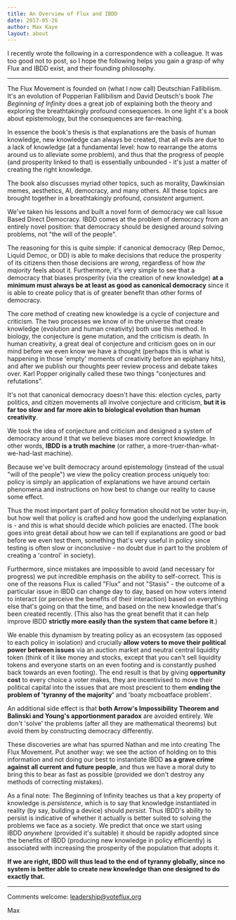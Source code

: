 ```yaml
---
title: An Overview of Flux and IBDD
date: 2017-05-26
author: Max Kaye
layout: about
---
```


I recently wrote the following in a correspondence with a colleague. It was too good not to post, so I hope the following helps you gain a grasp of why Flux and IBDD exist, and their founding philosophy.

--------

The Flux Movement is founded on (what I now call) Deutschian Fallibilism. It's an evolution of Popperian Fallibilism and David Deutsch's book _The Beginning of Infinity_ does a great job of explaining both the theory and exploring the breathtakingly profound consequences. In one light it's a book about epistemology, but the consequences are far-reaching.

In essence the book's thesis is that explanations are the basis of human knowledge, new knowledge can always be created, that all evils are due to a lack of knowledge (at a fundamental level: how to rearrange the atoms around us to alleviate some problem), and thus that the progress of people (and prosperity linked to that) is essentially unbounded - it's just a matter of creating the right knowledge.

The book also discusses myriad other topics, such as morality, Dawkinsian memes, aesthetics, AI, democracy, and many others. All these topics are brought together in a breathtakingly profound, _consistent_ argument.

We've taken his lessons and built a novel form of democracy we call Issue Based Direct Democracy. IBDD comes at the problem of democracy from an entirely novel position: that democracy should be designed around solving problems, not "the will of the people".

The reasoning for this is quite simple: if canonical democracy (Rep Democ, Liquid Democ, or DD) is able to make decisions that reduce the prosperity of its citizens then those decisions are _wrong_, regardless of how _the majority_ feels about it. Furthermore, it's very simple to see that a democracy that biases prosperity (via the creation of new knowledge) **at a minimum must always be at least as good as canonical democracy** since it is able to create policy that is of greater benefit than other forms of democracy.

The core method of creating new knowledge is a cycle of conjecture and criticism. The two processes we know of in the universe that create knowledge (evolution and human creativity) both use this method. In biology, the conjecture is gene mutation, and the criticism is death. In human creativity, a great deal of conjecture and criticism goes on in our mind before we even know we have a thought (perhaps this is what is happening in those 'empty' moments of creativity before an epiphany hits), and after we publish our thoughts peer review process and debate takes over. Karl Popper originally called these two things "conjectures and refutations".

It's not that canonical democracy doesn't have this: election cycles, party politics, and citizen movements all involve conjecture and criticism, **but it is far too slow and far more akin to biological evolution than human creativity**.

We took the idea of conjecture and criticism and designed a system of democracy around it that we believe biases more correct knowledge. In other words, **IBDD is a truth machine** (or rather, a more-truer-than-what-we-had-last machine).

Because we've built democracy around epistemology (instead of the usual "will of the people") we view the policy creation process uniquely too: policy is simply an application of explanations we have around certain phenomena and instructions on how best to change our reality to cause some effect.

Thus the most important part of policy formation should not be voter buy-in, but how well that policy is crafted and how good the underlying explanation is - and _this_ is what should decide which policies are enacted. (The book goes into great detail about how we can tell if explanations are good or bad before we even test them, something that's very useful in policy since testing is often slow or inconclusive - no doubt due in part to the problem of creating a 'control' in society).

Furthermore, since mistakes are impossible to avoid (and necessary for progress) we put incredible emphasis on the ability to self-correct. This is one of the reasons Flux is called "Flux" and not "Stasis" - the outcome of a particular issue in IBDD can change day to day, based on how voters intend to interact (or perceive the benefits of their interaction) based on everything else that's going on that the time, and based on the new knowledge that's been created recently. (This also has the great benefit that it can help improve IBDD **strictly more easily than the system that came before it**.)

We enable this dynamism by treating policy as an ecosystem (as opposed to each policy in isolation) and crucially **allow voters to move their political power between issues** via an auction market and neutral central liquidity token (think of it like money and stocks, except that you can't sell liquidity tokens and everyone starts on an even footing and is constantly pushed back towards an even footing). The end result is that by giving **opportunity cost** to every choice a voter makes, they are incentivised to move their political capital into the issues that are most prescient to them **ending the problem of 'tyranny of the majority'** and 'boaty mcboatface problem'.

An additional side effect is that **both Arrow's Impossibility Theorem and Balinski and Young's apportionment paradox** are avoided entirely. We don't 'solve' the problems (after all they are mathematical theorems) but avoid them by constructing democracy differently.

These discoveries are what has spurred Nathan and me into creating The Flux Movement. Put another way: we see the action of holding on to this information and not doing our best to instantiate IBDD **as a grave crime against all current and future people**, and thus we have a moral duty to bring this to bear as fast as possible (provided we don't destroy any methods of correcting mistakes).

As a final note: The Beginning of Infinity teaches us that a key property of knowledge is _persistence_, which is to say that knowledge instantiated in reality (by say, building a device) should _persist_. Thus IBDD's ability to persist is indicative of whether it actually is better suited to solving the problems we face as a society. We predict that once we start using IBDD _anywhere_ (provided it's suitable) it should be rapidly adopted since the benefits of IBDD (producing new knowledge in policy efficiently) is associated with increasing the prosperity of the population that adopts it.

**If we are right, IBDD will thus lead to the end of tyranny globally, since no system is better able to create new knowledge than one designed to do exactly that.**

------

Comments welcome: leadership@voteflux.org

Max
